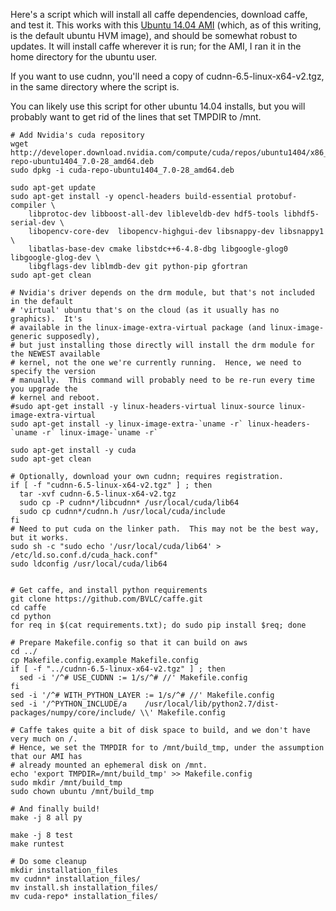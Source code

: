 Here's a script which will install all caffe dependencies, download caffe, and test it.  This works with this [Ubuntu 14.04 AMI](http://thecloudmarket.com/image/ami-d05e75b8--ubuntu-images-hvm-ssd-ubuntu-trusty-14-04-amd64-server-20150325) (which, as of this writing, is the default ubuntu HVM image), and should be somewhat robust to updates.  It will install caffe wherever it is run; for the AMI, I ran it in the home directory for the ubuntu user.

If you want to use cudnn, you'll need a copy of cudnn-6.5-linux-x64-v2.tgz, in the same directory where the script is.

You can likely use this script for other ubuntu 14.04 installs, but you will probably want to get rid of the lines that set TMPDIR to /mnt.


	# Add Nvidia's cuda repository
	wget http://developer.download.nvidia.com/compute/cuda/repos/ubuntu1404/x86_64/cuda-repo-ubuntu1404_7.0-28_amd64.deb
	sudo dpkg -i cuda-repo-ubuntu1404_7.0-28_amd64.deb

	sudo apt-get update
	sudo apt-get install -y opencl-headers build-essential protobuf-compiler \
	    libprotoc-dev libboost-all-dev libleveldb-dev hdf5-tools libhdf5-serial-dev \
	    libopencv-core-dev  libopencv-highgui-dev libsnappy-dev libsnappy1 \
	    libatlas-base-dev cmake libstdc++6-4.8-dbg libgoogle-glog0 libgoogle-glog-dev \
	    libgflags-dev liblmdb-dev git python-pip gfortran
	sudo apt-get clean

	# Nvidia's driver depends on the drm module, but that's not included in the default
	# 'virtual' ubuntu that's on the cloud (as it usually has no graphics).  It's 
	# available in the linux-image-extra-virtual package (and linux-image-generic supposedly),
	# but just installing those directly will install the drm module for the NEWEST available
	# kernel, not the one we're currently running.  Hence, we need to specify the version
	# manually.  This command will probably need to be re-run every time you upgrade the
	# kernel and reboot.
	#sudo apt-get install -y linux-headers-virtual linux-source linux-image-extra-virtual
	sudo apt-get install -y linux-image-extra-`uname -r` linux-headers-`uname -r` linux-image-`uname -r`

	sudo apt-get install -y cuda
	sudo apt-get clean

	# Optionally, download your own cudnn; requires registration.  
	if [ -f "cudnn-6.5-linux-x64-v2.tgz" ] ; then
	  tar -xvf cudnn-6.5-linux-x64-v2.tgz
	  sudo cp -P cudnn*/libcudnn* /usr/local/cuda/lib64
	  sudo cp cudnn*/cudnn.h /usr/local/cuda/include
	fi
	# Need to put cuda on the linker path.  This may not be the best way, but it works.
	sudo sh -c "sudo echo '/usr/local/cuda/lib64' > /etc/ld.so.conf.d/cuda_hack.conf"
	sudo ldconfig /usr/local/cuda/lib64


	# Get caffe, and install python requirements
	git clone https://github.com/BVLC/caffe.git
	cd caffe
	cd python
	for req in $(cat requirements.txt); do sudo pip install $req; done

	# Prepare Makefile.config so that it can build on aws
	cd ../
	cp Makefile.config.example Makefile.config
	if [ -f "../cudnn-6.5-linux-x64-v2.tgz" ] ; then
	  sed -i '/^# USE_CUDNN := 1/s/^# //' Makefile.config
	fi
	sed -i '/^# WITH_PYTHON_LAYER := 1/s/^# //' Makefile.config
	sed -i '/^PYTHON_INCLUDE/a    /usr/local/lib/python2.7/dist-packages/numpy/core/include/ \\' Makefile.config

	# Caffe takes quite a bit of disk space to build, and we don't have very much on /.
	# Hence, we set the TMPDIR for to /mnt/build_tmp, under the assumption that our AMI has
	# already mounted an ephemeral disk on /mnt.
	echo 'export TMPDIR=/mnt/build_tmp' >> Makefile.config
	sudo mkdir /mnt/build_tmp
	sudo chown ubuntu /mnt/build_tmp

	# And finally build!
	make -j 8 all py

	make -j 8 test
	make runtest

	# Do some cleanup
	mkdir installation_files
	mv cudnn* installation_files/
	mv install.sh installation_files/
	mv cuda-repo* installation_files/
